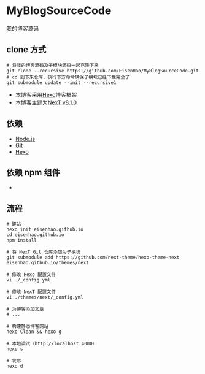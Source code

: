 # MyBlogSourceCode
我的博客源码

## clone 方式
```shell
# 将我的博客源码及子模块源码一起克隆下来
git clone --recursive https://github.com/EisenHao/MyBlogSourceCode.git
# cd 到下来仓库，执行下方命令确保子模块已经下载完全了
git submodule update --init --recursive1
```
* 本博客采用[Hexo](https://hexo.io/zh-cn/docs/)博客框架
* 本博客主题为[NexT v8.1.0](https://github.com/next-theme/hexo-theme-next)

## 依赖
* [Node.js](http://nodejs.org/)
* [Git](http://git-scm.com/)
* [Hexo](https://hexo.io/zh-cn/)

## 依赖 npm 组件
* 


## 流程
```shell 
# 建站
hexo init eisenhao.github.io
cd eisenhao.github.io
npm install

# 将 NexT Git 仓库添加为子模块
git submodule add https://github.com/next-theme/hexo-theme-next eisenhao.github.io/themes/next

# 修改 Hexo 配置文件
vi ./_config.yml

# 修改 NexT 配置文件
vi ./themes/next/_config.yml

# 为博客添加文章
# ...

# 构建静态博客网站
hexo Clean && hexo g

# 本地调试（http://localhost:4000）
hexo s

# 发布
hexo d
```